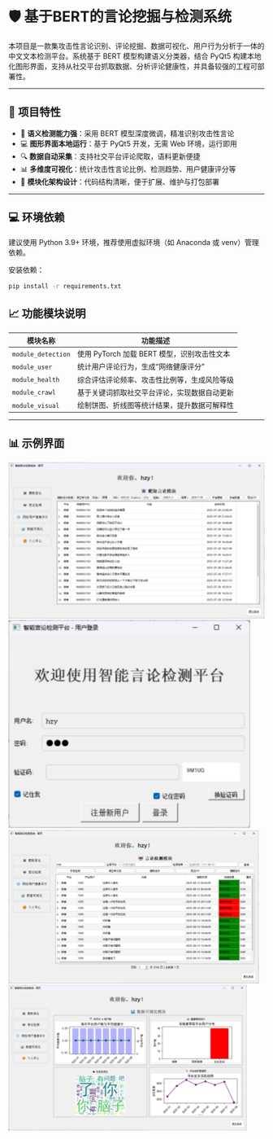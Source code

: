 # 🛡️ 基于BERT的言论挖掘与检测系统

本项目是一款集攻击性言论识别、评论挖掘、数据可视化、用户行为分析于一体的中文文本检测平台。系统基于 BERT 模型构建语义分类器，结合 PyQt5 构建本地化图形界面，支持从社交平台抓取数据、分析评论健康性，并具备较强的工程可部署性。

---

## 🚀 项目特性

- 🤖 **语义检测能力强**：采用 BERT 模型深度微调，精准识别攻击性言论
- 💻 **图形界面本地运行**：基于 PyQt5 开发，无需 Web 环境，运行即用
- 🔍 **数据自动采集**：支持社交平台评论爬取，语料更新便捷
- 📊 **多维度可视化**：统计攻击性言论比例、检测趋势、用户健康评分等
- 🧩 **模块化架构设计**：代码结构清晰，便于扩展、维护与打包部署

---

## 💻 环境依赖

建议使用 Python 3.9+ 环境，推荐使用虚拟环境（如 Anaconda 或 venv）管理依赖。

安装依赖：

```bash
pip install -r requirements.txt
```

## 📈 功能模块说明

| 模块名称           | 功能描述                                     |
| ------------------ | -------------------------------------------- |
| `module_detection` | 使用 PyTorch 加载 BERT 模型，识别攻击性文本  |
| `module_user`      | 统计用户评论行为，生成“网络健康评分”         |
| `module_health`    | 综合评估评论频率、攻击性比例等，生成风险等级 |
| `module_crawl`     | 基于关键词抓取社交平台评论，实现数据自动更新 |
| `module_visual`    | 绘制饼图、折线图等统计结果，提升数据可解释性 |



------

## 📊 示例界面

<img src=".\0e6f4630-a58e-43f4-adc4-a9b8de3421df.png" alt="image-20250731111856789" style="zoom:150%;" />

<img src=".\1b9477a5-1ca1-4b10-b023-f57585aaa60d.png" alt="image-20250731111931858" style="zoom:150%;" />

<img src=".\732ccfe3-ee77-4d3f-b240-734469ae130b.png" alt="image-20250731111936417" style="zoom:120%;" />

<img src=".\d6bd716f-83f4-4e15-a223-26b2cc21bc98.png" alt="image-20250731111940047" style="zoom:120%;" />

